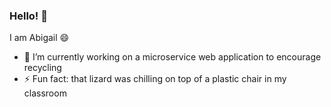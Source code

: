 ### Hello! 👋
I am Abigail 😄

- 🔭 I’m currently working on a microservice web application to encourage recycling
- ⚡ Fun fact: that lizard was chilling on top of a plastic chair in my classroom

<!--
**codewithabbly/codewithabbly** is a ✨ _special_ ✨ repository because its `README.md` (this file) appears on your GitHub profile.
-->
